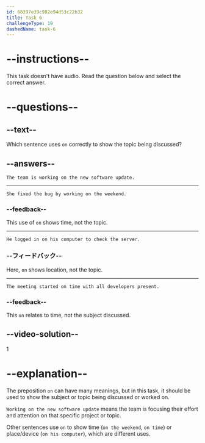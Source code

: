 ```yaml
---
id: 68397e39c982e94d53c22b32
title: Task 6
challengeType: 19
dashedName: task-6
---
```


# --instructions--

This task doesn't have audio. Read the question below and select the correct answer.

# --questions--

## --text--

Which sentence uses `on` correctly to show the topic being discussed?

## --answers--

`The team is working on the new software update.`

---

`She fixed the bug by working on the weekend.`

### --feedback--

This use of `on` shows time, not the topic.

---

`He logged in on his computer to check the server.`

### --フィードバック--

Here, `on` shows location, not the topic.

---

`The meeting started on time with all developers present.`

### --feedback--

This `on` relates to time, not the subject discussed.

## --video-solution--

1

# --explanation--

The preposition `on` can have many meanings, but in this task, it should be used to show the subject or topic being discussed or worked on.

`Working on the new software update` means the team is focusing their effort and attention on that specific project or topic.

Other sentences use `on` to show time (`on the weekend`, `on time`) or place/device (`on his computer`), which are different uses.
